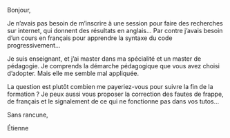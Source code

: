Bonjour,

Je n’avais pas besoin de m’inscrire à une session pour faire des recherches sur internet, qui donnent des résultats en anglais…
Par contre j’avais besoin d’un cours en français pour apprendre la syntaxe du code progressivement…

Je suis enseignant, et j’ai master dans ma spécialité et un master de pédagogie. Je comprends la démarche pédagogique que vous avez choisi d’adopter. Mais elle me semble mal appliquée.

La question est plutôt combien me payeriez-vous pour suivre la fin de la formation ?
Je peux aussi vous proposer la correction des fautes de frappe, de français et le signalement de ce qui ne fonctionne pas dans vos tutos…

Sans rancune,

Étienne
